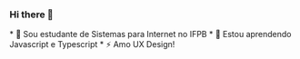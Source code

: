 ### Hi there 👋

<!--
**louisefernandes/louisefernandes** is a ✨ _special_ ✨ repository because its `README.md` (this file) appears on your GitHub profile.
--!>


* 🔭 Sou estudante de Sistemas para Internet no IFPB
* 🌱 Estou aprendendo Javascript e Typescript 
* ⚡ Amo UX Design! 


